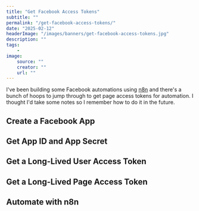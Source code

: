 ```yaml
---
title: "Get Facebook Access Tokens"
subtitle: ""
permalink: "/get-facebook-access-tokens/"
date: "2025-02-12"
headerImage: "/images/banners/get-facebook-access-tokens.jpg"
description: ""
tags:
    -
image:
    source: ""
    creator: ""
    url: ""
---
```


I've been building some Facebook automations using [n8n](https://n8n.io/) and there's a bunch of hoops to jump through to get page access tokens for automation. I thought I'd take some notes so I remember how to do it in the future.

## Create a Facebook App

## Get App ID and App Secret

## Get a Long-Lived User Access Token

## Get a Long-Lived Page Access Token

## Automate with n8n



